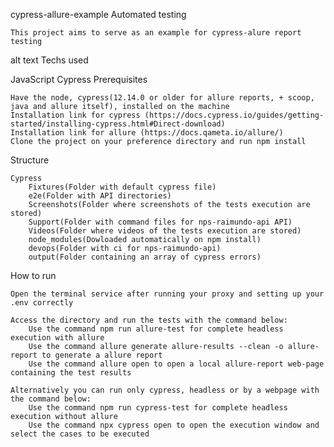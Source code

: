 cypress-allure-example
Automated testing

    This project aims to serve as an example for cypress-alure report testing

alt text
Techs used

JavaScript Cypress
Prerequisites

    Have the node, cypress(12.14.0 or older for allure reports, + scoop, java and allure itself), installed on the machine
    Installation link for cypress (https://docs.cypress.io/guides/getting-started/installing-cypress.html#Direct-download)
    Installation link for allure (https://docs.qameta.io/allure/)
    Clone the project on your preference directory and run npm install

Structure

    Cypress
        Fixtures(Folder with default cypress file)
        e2e(Folder with API directories)
        Screenshots(Folder where screenshots of the tests execution are stored)
        Support(Folder with command files for nps-raimundo-api API)
        Videos(Folder where videos of the tests execution are stored)
        node_modules(Dowloaded automatically on npm install)
        devops(Folder with ci for nps-raimundo-api)
        output(Folder containing an array of cypress errors)

How to run

    Open the terminal service after running your proxy and setting up your .env correctly

    Access the directory and run the tests with the command below:
        Use the command npm run allure-test for complete headless execution with allure
        Use the command allure generate allure-results --clean -o allure-report to generate a allure report
        Use the command allure open to open a local allure-report web-page containing the test results

    Alternatively you can run only cypress, headless or by a webpage with the command below:
        Use the command npm run cypress-test for complete headless execution without allure
        Use the command npx cypress open to open the execution window and select the cases to be executed
